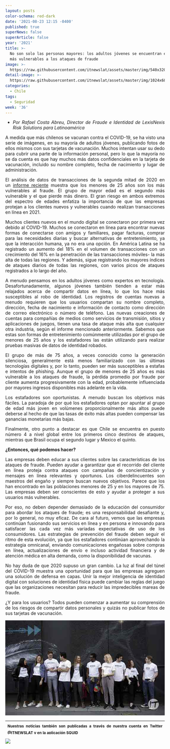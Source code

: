```yaml
---
layout: posts
color-schema: red-dark
date: '2021-08-23 12:15 -0400'
published: true
superNews: false
superArticle: false
year: '2021'
title: >-
  No son solo las personas mayores: los adultos jóvenes se encuentran entre los
  más vulnerables a los ataques de fraude
image: >-
  https://raw.githubusercontent.com/itnewslat/assets/master/img/540x320/jovenes-p.jpg
detail-image: >-
  https://raw.githubusercontent.com/itnewslat/assets/master/img/1024x680/jovenes-g.jpg
categories:
  - Chile
tags:
  - Seguridad
week: '36'
---
```

<ul style="list-style-type: disc; text-align: justify;">
	<li><em>Por </em><em>Rafael Costa Abreu, Director de Fraude e Identidad de LexisNexis Risk Solutions para Latinoamérica</em></li>
</ul>
<p style="text-align: justify;">A medida que más chilenos se vacunan contra el COVID-19, se ha visto una serie de imágenes, en su mayoría de adultos jóvenes, publicando fotos de ellos mismos con sus tarjetas de vacunación. Muchos intentan usar su dedo para cubrir una parte de la información personal, pero lo que la mayoría no se da cuenta es que hay muchos más datos confidenciales en la tarjeta de vacunación, incluido su nombre completo, fecha de nacimiento y lugar de administración.</p>
<p style="text-align: justify;">El análisis de datos de transacciones de la segunda mitad de 2020 en un <a href="https://risk.lexisnexis.com/global/es/insights-resources/research/cybercrime-report">informe reciente</a> muestra que los menores de 25 años son los más vulnerables al fraude. El grupo de mayor edad es el segundo más vulnerable y el que pierde más dinero. El gran riesgo en ambos extremos del espectro de edades enfatiza la importancia de que las empresas protejan a los clientes nuevos y vulnerables cuando realizan transacciones en línea en 2021.</p>
<p style="text-align: justify;">Muchos clientes nuevos en el mundo digital se conectaron por primera vez debido al COVID-19. Muchos se conectaron en línea para encontrar nuevas formas de conectarse con amigos y familiares, pagar facturas, comprar para las necesidades diarias y buscar alternativas de entretenimiento, ya que la interacción humana, ya no era una opción. En América Latina se ha registrado un aumento del 18% en el volumen de transacciones con un crecimiento del 16% en la penetración de las transacciones móviles- la más alta de todas las regiones. Y además, sigue registrando los mayores índices de ataques diarios de todas las regiones, con varios picos de ataques registrados a lo largo del año.</p>
<p style="text-align: justify;">A menudo pensamos en los adultos jóvenes como expertos en tecnología. Desafortunadamente, algunos jóvenes también tienden a estar más relajados acerca de compartir datos en línea, lo que los hace más susceptibles al robo de identidad. Los registros de cuentas nuevas a menudo requieren que los usuarios compartan su nombre completo, dirección, fecha de nacimiento e información de contacto como dirección de correo electrónico o número de teléfono. Las nuevas creaciones de cuentas para compañías de medios como servicios de transmisión, sitios y aplicaciones de juegos, tienen una tasa de ataque más alta que cualquier otra industria, según el informe mencionado anteriormente. Sabemos que estas son formas de entretenimiento comúnmente utilizadas por el grupo de menores de 25 años y los estafadores las están utilizando para realizar pruebas masivas de datos de identidad robados.</p>
<p style="text-align: justify;">El grupo de más de 75 años, a veces conocido como la generación silenciosa, generalmente está menos familiarizado con las últimas tecnologías digitales y, por lo tanto, pueden ser más susceptibles a estafas e intentos de phishing. Aunque el grupo de menores de 25 años es más vulnerable a los ataques de fraude, la pérdida promedio por fraude por cliente aumenta progresivamente con la edad, probablemente influenciada por mayores ingresos disponibles más adelante en la vida.</p>
<p style="text-align: justify;">Los estafadores son oportunistas. A menudo buscan los objetivos más fáciles. La paradoja de por qué los estafadores optan por apuntar al grupo de edad más joven en volúmenes proporcionalmente más altos puede deberse al hecho de que las tasas de éxito más altas pueden compensar las ganancias monetarias más bajas.</p>
<p style="text-align: justify;">Finalmente, otro punto a destacar es que Chile se encuentra en puesto número 4 a nivel global entre los primeros cinco destinos de ataques, mientras que Brasil ocupa el segundo lugar y Mexico el quinto.</p>
<p style="text-align: justify;"><strong>¿Entonces, qué podemos hacer?</strong></p>
<p style="text-align: justify;">Las empresas deben educar a sus clientes sobre las características de los ataques de fraude. Pueden ayudar a garantizar que el recorrido del cliente en línea proteja contra ataques con campañas de concientización y mensajes en línea relevantes y oportunos. Los ciberdelincuentes son maestros del engaño y siempre buscan nuevos objetivos. Parece que los han encontrado en las poblaciones menores de 25 y en los mayores de 75. Las empresas deben ser conscientes de esto y ayudar a proteger a sus usuarios más vulnerables.</p>
<p style="text-align: justify;">Por eso, no deben depender demasiado de la educación del consumidor para abordar los ataques de fraude; es una responsabilidad desafiante y, por lo general, no muy eficaz. De cara al futuro, vemos que las empresas continúan fusionando sus servicios en línea y en persona e innovando para satisfacer las cada vez más variadas expectativas de uso de los consumidores. Las estrategias de prevención del fraude deben seguir el ritmo de esta evolución, ya que los estafadores continúan aprovechando la estrategia omnicanal, enviando comunicaciones engañosas sobre compras en línea, actualizaciones de envío e incluso actividad financiera y de atención médica en alta demanda, como la disponibilidad de vacunas.</p>
<p style="text-align: justify;">No hay duda de que 2020 supuso un gran cambio. La luz al final del túnel del COVID-19 muestra una oportunidad para que las empresas agreguen una solución de defensa en capas. Unir la mejor inteligencia de identidad digital con soluciones de identidad física puede cambiar las reglas del juego que las organizaciones necesitan para reducir las impredecibles mareas de fraude.</p>
<p style="text-align: justify;">¿Y para los usuarios? Todos pueden comenzar a aumentar su comprensión de los riesgos de compartir datos personales y quizás no publicar fotos de sus tarjetas de vacunación.</p>

![](https://raw.githubusercontent.com/itnewslat/assets/master/img/540x320/jovenes-p.jpg)

<table style="height: 42px;" width="569">
<tbody>
<tr>
<td style="text-align: justify;"><sub><strong>Nuestras noticias también son publicadas a través de nuestra cuenta en Twitter <a href="https://twitter.com/itnewslat?lang=es">@ITNEWSLAT</a> y en la aplicación <a href="https://squidapp.co/en/">SQUID</a></strong></sub></td>
</tr>
</tbody>
</table>

<img src="https://tracker.metricool.com/c3po.jpg?hash=56f88a41e39ab42c063cc51676587a04"/>
